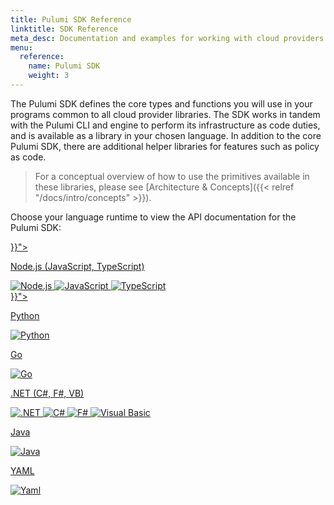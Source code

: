```yaml
---
title: Pulumi SDK Reference
linktitle: SDK Reference
meta_desc: Documentation and examples for working with cloud providers and other services.
menu:
  reference:
    name: Pulumi SDK
    weight: 3
---
```


The Pulumi SDK defines the core types and functions you will use in your programs
common to all cloud provider libraries. The SDK works in tandem with the Pulumi CLI
and engine to perform its infrastructure as code duties, and is available as a library
in your chosen language. In addition to the core Pulumi SDK, there are additional
helper libraries for features such as policy as code.

> For a conceptual overview of how to use the primitives available in these libraries,
> please see [Architecture & Concepts]({{< relref "/docs/intro/concepts" >}}).

Choose your language runtime to view the API documentation for the Pulumi SDK:

<div class="tiles flex-wrap mt-4">
    <div class="pb-4 md:pr-4 md:w-1/2">
        <a class="tile p-8 pb-16 text-center" href="{{< relref "/docs/reference/pkg/nodejs/pulumi/pulumi" >}}">
            <p class="mx-auto text-xl font-semibold link">
                Node.js
                <span class="text-xs font-light">(JavaScript, TypeScript)</span>
            </p>
            <img class="h-12 mx-auto inline" src="/logos/tech/node.svg" alt="Node.js">
            <img class="h-12 mx-auto inline" src="/logos/tech/javascript.svg" alt="JavaScript">
            <img class="h-12 mx-auto inline" src="/logos/tech/typescript.svg" alt="TypeScript">
        </a>
    </div>
    <div class="pb-4 md:w-1/2">
        <a class="tile p-8 pb-16 text-center" href="{{< relref "/docs/reference/pkg/python/pulumi" >}}">
            <p class="mx-auto text-xl font-semibold link">
                Python
            </p>
            <img class="h-12 mx-auto inline" src="/logos/tech/python.svg" alt="Python">
        </a>
    </div>
    <div class="pb-4 md:pr-4 md:w-1/2">
        <a class="tile p-8 pb-16 text-center" href="https://pkg.go.dev/github.com/pulumi/pulumi/sdk/v3/go/pulumi">
            <p class="mx-auto text-xl font-semibold link">
                Go
            </p>
            <img class="h-12 mx-auto inline" src="/logos/tech/go.svg" alt="Go">
        </a>
    </div>
    <div class="pb-4 md:w-1/2">
        <a class="tile p-8 pb-16 text-center" href="/docs/reference/pkg/dotnet/Pulumi/Pulumi.html">
            <p class="mx-auto text-xl font-semibold link">
                .NET
                <span class="text-xs font-light">(C#, F#, VB)</span>
            </p>
            <img class="h-12 mx-auto inline" src="/logos/tech/dotnet.svg" alt=".NET">
            <img class="h-12 mx-auto inline" src="/logos/tech/csharp.svg" alt="C#">
            <img class="h-12 mx-auto inline" src="/logos/tech/fsharp.svg" alt="F#">
            <img class="h-12 mx-auto inline" src="/logos/tech/visualbasic.svg" alt="Visual Basic">
        </a>
    </div>
    <div class="pb-4 md:pr-4 md:w-1/2">
        <a class="tile p-8 pb-16 text-center" href="/docs/reference/pkg/java/">
            <p class="mx-auto text-xl font-semibold link">
                Java
            </p>
            <img class="h-12 mx-auto inline" src="/logos/tech/java.svg" alt="Java">
        </a>
    </div>
    <div class="pb-4 md:w-1/2">
        <a class="tile p-8 pb-16 text-center" href="/docs/reference/yaml/">
            <p class="mx-auto text-xl font-semibold link">
                YAML
            </p>
            <img class="h-12 mx-auto inline" src="/logos/tech/yaml.svg" alt="Yaml">
        </a>
    </div>
</div>
